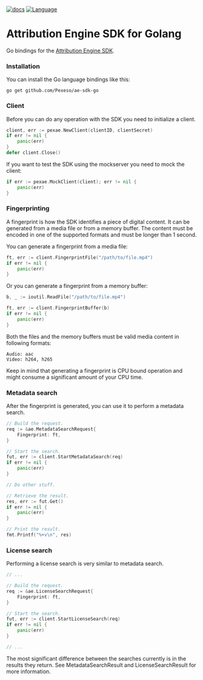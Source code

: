 [![docs](https://img.shields.io/badge/docs-reference-blue.svg)](https://docs.ae.pex.com/go/)
[![Language](https://img.shields.io/badge/Language-Go-blue.svg)](https://golang.org/)

# Attribution Engine SDK for Golang

Go bindings for the [Attribution Engine SDK](https://docs.ae.pex.com).

### Installation

You can install the Go language bindings like this:

    go get github.com/Pexeso/ae-sdk-go


### Client

Before you can do any operation with the SDK you need to initialize a client.

```go
client, err := pexae.NewClient(clientID, clientSecret)
if err != nil {
    panic(err)
}
defer client.Close()
```

If you want to test the SDK using the mockserver you need to mock the client:

```go
if err := pexae.MockClient(client); err != nil {
    panic(err)
}
```


### Fingerprinting

A fingerprint is how the SDK identifies a piece of digital content.
It can be generated from a media file or from a memory buffer. The
content must be encoded in one of the supported formats and must be
longer than 1 second.

You can generate a fingerprint from a media file:

```go
ft, err := client.FingerprintFile("/path/to/file.mp4")
if err != nil {
    panic(err)
}
```

Or you can generate a fingerprint from a memory buffer:

```go
b, _ := ioutil.ReadFile("/path/to/file.mp4")

ft, err := client.FingerprintBuffer(b)
if err != nil {
    panic(err)
}
```

Both the files and the memory buffers must be valid media content in
following formats:

```
Audio: aac
Video: h264, h265
```

Keep in mind that generating a fingerprint is CPU bound operation and
might consume a significant amount of your CPU time.


### Metadata search

After the fingerprint is generated, you can use it to perform a metadata search.

```go
// Build the request.
req := &ae.MetadataSearchRequest{
    Fingerprint: ft,
}

// Start the search.
fut, err := client.StartMetadataSearch(req)
if err != nil {
    panic(err)
}

// Do other stuff.

// Retrieve the result.
res, err := fut.Get()
if err != nil {
    panic(err)
}

// Print the result.
fmt.Printf("%+v\n", res)
```


### License search

Performing a license search is very similar to metadata search.

```go
// ...

// Build the request.
req := &ae.LicenseSearchRequest{
    Fingerprint: ft,
}

// Start the search.
fut, err := client.StartLicenseSearch(req)
if err != nil {
    panic(err)
}

// ...
```

The most significant difference between the searches currently is in the
results they return. See MetadataSearchResult and LicenseSearchResult for
more information.
